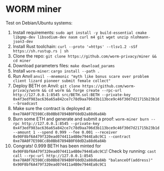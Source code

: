 # WORM miner

Test on Debian/Ubuntu systems:

1. Install requirements:
    `sudo apt install -y build-essential cmake libgmp-dev libsodium-dev nasm curl m4 git wget unzip nlohmann-json3-dev`
2. Install Rust toolchain:
    `curl --proto '=https' --tlsv1.2 -sSf https://sh.rustup.rs | sh`
3. Clone the repo:
    `git clone https://github.com/worm-privacy/miner && cd miner`
4. Download parameters files:
    `make download_params`
5. Install `worm-miner`:
    `cargo install --path .`
6. Run Anvil
    `anvil --mnemonic "myth like bonus scare over problem client lizard pioneer submit female collect"`
7. Deploy BETH on Anvil:
    `git clone https://github.com/worm-privacy/worm && cd worm && forge create --rpc-url http://127.0.0.1:8545 src/BETH.sol:BETH --private-key 0x4f3edf983ac636a65a842ce7c78d9aa706d3b113bce9c46f30d7d21715b23b1d --broadcast`
8. Make sure the contract is deployed at: `0xe78A0F7E598Cc8b0Bb87894B0F60dD2a88d6a8Ab`
9. Burn some ETH and generate and submit a proof:
    `worm-miner burn --rpc http://127.0.0.1:8545 --private-key 0x4f3edf983ac636a65a842ce7c78d9aa706d3b113bce9c46f30d7d21715b23b1d  --amount 1 --spend 0.999 --fee 0.001 --receiver 0x90F8bf6A479f320ead074411a4B0e7944Ea8c9C1 --contract 0xe78A0F7E598Cc8b0Bb87894B0F60dD2a88d6a8Ab`
10. Congrats! 0.999 BETH has been minted for `0x90F8bf6A479f320ead074411a4B0e7944Ea8c9C1`! Check by running:
    `cast call --rpc-url http://127.0.0.1:8545 0xe78A0F7E598Cc8b0Bb87894B0F60dD2a88d6a8Ab "balanceOf(address)" 0x90F8bf6A479f320ead074411a4B0e7944Ea8c9C1`